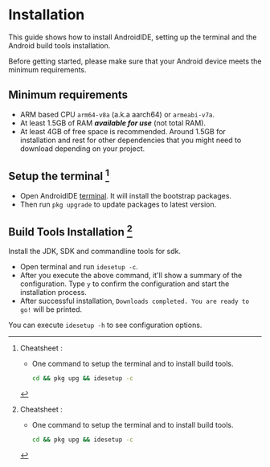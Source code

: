 # Installation
This guide shows how to install AndroidIDE, setting up the terminal and the Android build tools installation.

Before getting started, please make sure that your Android device meets the minimum requirements.

## Minimum requirements
- ARM based CPU `arm64-v8a` (a.k.a aarch64) or `armeabi-v7a`.
- At least 1.5GB of RAM **_available for use_** (not total RAM).
- At least 4GB of free space is recommended. Around 1.5GB for installation and rest for other dependencies that you might need to download depending on your project.

## Setup the terminal [^cheat]
- Open AndroidIDE [terminal](./user_interface#terminal). It will install the bootstrap packages.
- Then run `pkg upgrade` to update packages to latest version.

## Build Tools Installation [^cheat]
Install the JDK, SDK and commandline tools for sdk.

- Open terminal and run `idesetup -c`.
- After you execute the above command, it'll show a summary of the configuration. Type `y` to confirm the configuration and start the installation process.
- After successful installation, `Downloads completed. You are ready to go!` will be printed.

You can execute `idesetup -h` to see configuration options.

[^cheat]:
    Cheatsheet : 
    - One command to setup the terminal and to install build tools.
        ```bash
        cd && pkg upg && idesetup -c
        ```
